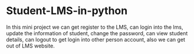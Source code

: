 # Student-LMS-in-python
In this mini project we can get register to the LMS, can login into the lms, update the information of student, change the password, can view student details, can logout to get login into other person account, also we can get out of LMS website.

